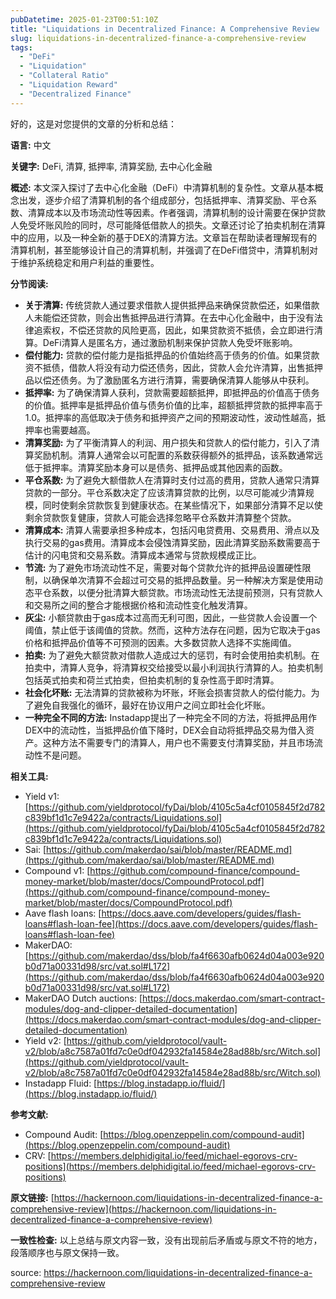 ```yaml
---
pubDatetime: 2025-01-23T00:51:10Z
title: "Liquidations in Decentralized Finance: A Comprehensive Review | HackerNoon"
slug: liquidations-in-decentralized-finance-a-comprehensive-review
tags:
  - "DeFi"
  - "Liquidation"
  - "Collateral Ratio"
  - "Liquidation Reward"
  - "Decentralized Finance"
---
```


好的，这是对您提供的文章的分析和总结：

**语言:** 中文

**关键字:** DeFi, 清算, 抵押率, 清算奖励, 去中心化金融

**概述:**
本文深入探讨了去中心化金融（DeFi）中清算机制的复杂性。文章从基本概念出发，逐步介绍了清算机制的各个组成部分，包括抵押率、清算奖励、平仓系数、清算成本以及市场流动性等因素。作者强调，清算机制的设计需要在保护贷款人免受坏账风险的同时，尽可能降低借款人的损失。文章还讨论了拍卖机制在清算中的应用，以及一种全新的基于DEX的清算方法。文章旨在帮助读者理解现有的清算机制，甚至能够设计自己的清算机制，并强调了在DeFi借贷中，清算机制对于维护系统稳定和用户利益的重要性。

**分节阅读:**

- **关于清算:** 传统贷款人通过要求借款人提供抵押品来确保贷款偿还，如果借款人未能偿还贷款，则会出售抵押品进行清算。在去中心化金融中，由于没有法律追索权，不偿还贷款的风险更高，因此，如果贷款资不抵债，会立即进行清算。DeFi清算人是匿名方，通过激励机制来保护贷款人免受坏账影响。
- **偿付能力:** 贷款的偿付能力是指抵押品的价值始终高于债务的价值。如果贷款资不抵债，借款人将没有动力偿还债务，因此，贷款人会允许清算，出售抵押品以偿还债务。为了激励匿名方进行清算，需要确保清算人能够从中获利。
- **抵押率:** 为了确保清算人获利，贷款需要超额抵押，即抵押品的价值高于债务的价值。抵押率是抵押品价值与债务价值的比率，超额抵押贷款的抵押率高于1.0。抵押率的高低取决于债务和抵押资产之间的预期波动性，波动性越高，抵押率也需要越高。
- **清算奖励:** 为了平衡清算人的利润、用户损失和贷款人的偿付能力，引入了清算奖励机制。清算人通常会以可配置的系数获得额外的抵押品，该系数通常远低于抵押率。清算奖励本身可以是债务、抵押品或其他因素的函数。
- **平仓系数:** 为了避免大额借款人在清算时支付过高的费用，贷款人通常只清算贷款的一部分。平仓系数决定了应该清算贷款的比例，以尽可能减少清算规模，同时使剩余贷款恢复到健康状态。在某些情况下，如果部分清算不足以使剩余贷款恢复健康，贷款人可能会选择忽略平仓系数并清算整个贷款。
- **清算成本:** 清算人需要承担多种成本，包括闪电贷费用、交易费用、滑点以及执行交易的gas费用。清算成本会侵蚀清算奖励，因此清算奖励系数需要高于估计的闪电贷和交易系数。清算成本通常与贷款规模成正比。
- **节流:** 为了避免市场流动性不足，需要对每个贷款允许的抵押品设置硬性限制，以确保单次清算不会超过可交易的抵押品数量。另一种解决方案是使用动态平仓系数，以便分批清算大额贷款。市场流动性无法提前预测，只有贷款人和交易所之间的整合才能根据价格和流动性变化触发清算。
- **灰尘:** 小额贷款由于gas成本过高而无利可图，因此，一些贷款人会设置一个阈值，禁止低于该阈值的贷款。然而，这种方法存在问题，因为它取决于gas价格和抵押品价值等不可预测的因素。大多数贷款人选择不实施阈值。
- **拍卖:** 为了避免大额贷款对借款人造成过大的惩罚，有时会使用拍卖机制。在拍卖中，清算人竞争，将清算权交给接受以最小利润执行清算的人。拍卖机制包括英式拍卖和荷兰式拍卖，但拍卖机制的复杂性高于即时清算。
- **社会化坏账:** 无法清算的贷款被称为坏账，坏账会损害贷款人的偿付能力。为了避免自我强化的循环，最好在协议用户之间立即社会化坏账。
- **一种完全不同的方法:** Instadapp提出了一种完全不同的方法，将抵押品用作DEX中的流动性，当抵押品价值下降时，DEX会自动将抵押品交易为借入资产。这种方法不需要专门的清算人，用户也不需要支付清算奖励，并且市场流动性不是问题。

**相关工具:**

- Yield v1: [https://github.com/yieldprotocol/fyDai/blob/4105c5a4cf0105845f2d782c839bf1d1c7e9422a/contracts/Liquidations.sol](https://github.com/yieldprotocol/fyDai/blob/4105c5a4cf0105845f2d782c839bf1d1c7e9422a/contracts/Liquidations.sol)
- Sai: [https://github.com/makerdao/sai/blob/master/README.md](https://github.com/makerdao/sai/blob/master/README.md)
- Compound v1: [https://github.com/compound-finance/compound-money-market/blob/master/docs/CompoundProtocol.pdf](https://github.com/compound-finance/compound-money-market/blob/master/docs/CompoundProtocol.pdf)
- Aave flash loans: [https://docs.aave.com/developers/guides/flash-loans#flash-loan-fee](https://docs.aave.com/developers/guides/flash-loans#flash-loan-fee)
- MakerDAO: [https://github.com/makerdao/dss/blob/fa4f6630afb0624d04a003e920b0d71a00331d98/src/vat.sol#L172](https://github.com/makerdao/dss/blob/fa4f6630afb0624d04a003e920b0d71a00331d98/src/vat.sol#L172)
- MakerDAO Dutch auctions: [https://docs.makerdao.com/smart-contract-modules/dog-and-clipper-detailed-documentation](https://docs.makerdao.com/smart-contract-modules/dog-and-clipper-detailed-documentation)
- Yield v2: [https://github.com/yieldprotocol/vault-v2/blob/a8c7587a01fd7c0e0df042932fa14584e28ad88b/src/Witch.sol](https://github.com/yieldprotocol/vault-v2/blob/a8c7587a01fd7c0e0df042932fa14584e28ad88b/src/Witch.sol)
- Instadapp Fluid: [https://blog.instadapp.io/fluid/](https://blog.instadapp.io/fluid/)

**参考文献:**

- Compound Audit: [https://blog.openzeppelin.com/compound-audit](https://blog.openzeppelin.com/compound-audit)
- CRV: [https://members.delphidigital.io/feed/michael-egorovs-crv-positions](https://members.delphidigital.io/feed/michael-egorovs-crv-positions)

**原文链接:** [https://hackernoon.com/liquidations-in-decentralized-finance-a-comprehensive-review](https://hackernoon.com/liquidations-in-decentralized-finance-a-comprehensive-review)

**一致性检查:**
以上总结与原文内容一致，没有出现前后矛盾或与原文不符的地方，段落顺序也与原文保持一致。

source: https://hackernoon.com/liquidations-in-decentralized-finance-a-comprehensive-review

